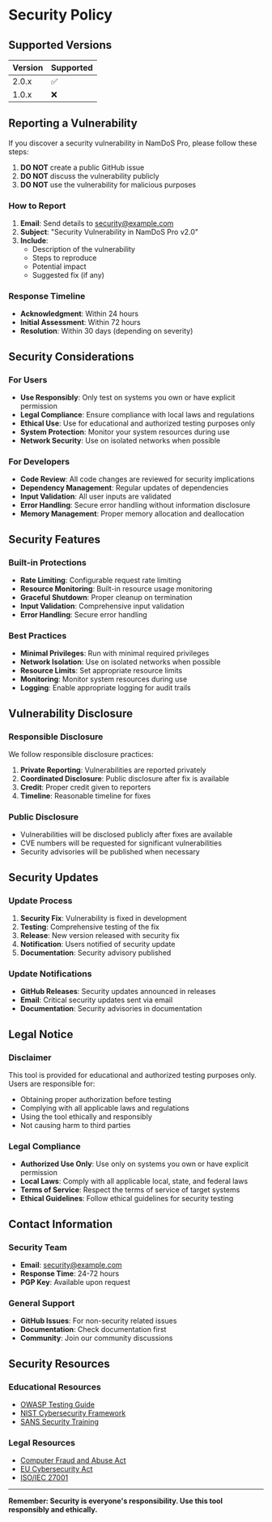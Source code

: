 # Security Policy

## Supported Versions

| Version | Supported          |
| ------- | ------------------ |
| 2.0.x   | :white_check_mark: |
| 1.0.x   | :x:                |

## Reporting a Vulnerability

If you discover a security vulnerability in NamDoS Pro, please follow these steps:

1. **DO NOT** create a public GitHub issue
2. **DO NOT** discuss the vulnerability publicly
3. **DO NOT** use the vulnerability for malicious purposes

### How to Report

1. **Email**: Send details to security@example.com
2. **Subject**: "Security Vulnerability in NamDoS Pro v2.0"
3. **Include**:
   - Description of the vulnerability
   - Steps to reproduce
   - Potential impact
   - Suggested fix (if any)

### Response Timeline

- **Acknowledgment**: Within 24 hours
- **Initial Assessment**: Within 72 hours
- **Resolution**: Within 30 days (depending on severity)

## Security Considerations

### For Users

- **Use Responsibly**: Only test on systems you own or have explicit permission
- **Legal Compliance**: Ensure compliance with local laws and regulations
- **Ethical Use**: Use for educational and authorized testing purposes only
- **System Protection**: Monitor your system resources during use
- **Network Security**: Use on isolated networks when possible

### For Developers

- **Code Review**: All code changes are reviewed for security implications
- **Dependency Management**: Regular updates of dependencies
- **Input Validation**: All user inputs are validated
- **Error Handling**: Secure error handling without information disclosure
- **Memory Management**: Proper memory allocation and deallocation

## Security Features

### Built-in Protections

- **Rate Limiting**: Configurable request rate limiting
- **Resource Monitoring**: Built-in resource usage monitoring
- **Graceful Shutdown**: Proper cleanup on termination
- **Input Validation**: Comprehensive input validation
- **Error Handling**: Secure error handling

### Best Practices

- **Minimal Privileges**: Run with minimal required privileges
- **Network Isolation**: Use on isolated networks when possible
- **Resource Limits**: Set appropriate resource limits
- **Monitoring**: Monitor system resources during use
- **Logging**: Enable appropriate logging for audit trails

## Vulnerability Disclosure

### Responsible Disclosure

We follow responsible disclosure practices:

1. **Private Reporting**: Vulnerabilities are reported privately
2. **Coordinated Disclosure**: Public disclosure after fix is available
3. **Credit**: Proper credit given to reporters
4. **Timeline**: Reasonable timeline for fixes

### Public Disclosure

- Vulnerabilities will be disclosed publicly after fixes are available
- CVE numbers will be requested for significant vulnerabilities
- Security advisories will be published when necessary

## Security Updates

### Update Process

1. **Security Fix**: Vulnerability is fixed in development
2. **Testing**: Comprehensive testing of the fix
3. **Release**: New version released with security fix
4. **Notification**: Users notified of security update
5. **Documentation**: Security advisory published

### Update Notifications

- **GitHub Releases**: Security updates announced in releases
- **Email**: Critical security updates sent via email
- **Documentation**: Security advisories in documentation

## Legal Notice

### Disclaimer

This tool is provided for educational and authorized testing purposes only. Users are responsible for:

- Obtaining proper authorization before testing
- Complying with all applicable laws and regulations
- Using the tool ethically and responsibly
- Not causing harm to third parties

### Legal Compliance

- **Authorized Use Only**: Use only on systems you own or have explicit permission
- **Local Laws**: Comply with all applicable local, state, and federal laws
- **Terms of Service**: Respect the terms of service of target systems
- **Ethical Guidelines**: Follow ethical guidelines for security testing

## Contact Information

### Security Team

- **Email**: security@example.com
- **Response Time**: 24-72 hours
- **PGP Key**: Available upon request

### General Support

- **GitHub Issues**: For non-security related issues
- **Documentation**: Check documentation first
- **Community**: Join our community discussions

## Security Resources

### Educational Resources

- [OWASP Testing Guide](https://owasp.org/www-project-web-security-testing-guide/)
- [NIST Cybersecurity Framework](https://www.nist.gov/cyberframework)
- [SANS Security Training](https://www.sans.org/)

### Legal Resources

- [Computer Fraud and Abuse Act](https://www.law.cornell.edu/uscode/text/18/1030)
- [EU Cybersecurity Act](https://eur-lex.europa.eu/eli/reg/2019/881/oj)
- [ISO/IEC 27001](https://www.iso.org/isoiec-27001-information-security.html)

---

**Remember: Security is everyone's responsibility. Use this tool responsibly and ethically.**

